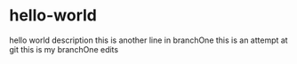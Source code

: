# hello-world
hello world description
this is another line in branchOne
this is an attempt at git
this is my branchOne edits
